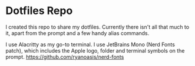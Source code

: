 # Dotfiles Repo

I created this repo to share my dotfiles.
Currently there isn't all that much to it, apart from the prompt and a few handy alias commands.

I use Alacritty as my go-to terminal.
I use JetBrains Mono (Nerd Fonts patch), which includes the Apple logo, folder and terminal symbols on the prompt.
https://github.com/ryanoasis/nerd-fonts

